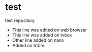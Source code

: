 # test
test repository

- This line was edited on web browser
- This line was added on tvbox
- Other line added on nano
- Added on 610m
